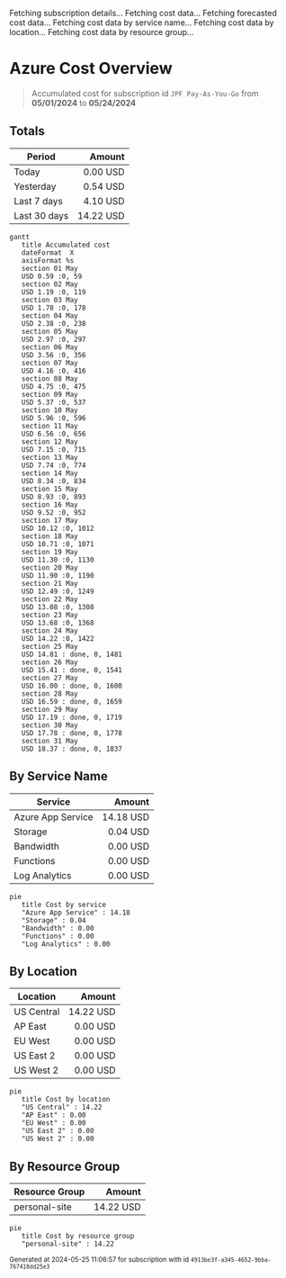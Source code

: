 Fetching subscription details...
Fetching cost data...
Fetching forecasted cost data...
Fetching cost data by service name...
Fetching cost data by location...
Fetching cost data by resource group...
# Azure Cost Overview

> Accumulated cost for subscription id `JPF Pay-As-You-Go` from **05/01/2024** to **05/24/2024**

## Totals

|Period|Amount|
|---|---:|
|Today|0.00 USD|
|Yesterday|0.54 USD|
|Last 7 days|4.10 USD|
|Last 30 days|14.22 USD|

```mermaid
gantt
   title Accumulated cost
   dateFormat  X
   axisFormat %s
   section 01 May
   USD 0.59 :0, 59
   section 02 May
   USD 1.19 :0, 119
   section 03 May
   USD 1.78 :0, 178
   section 04 May
   USD 2.38 :0, 238
   section 05 May
   USD 2.97 :0, 297
   section 06 May
   USD 3.56 :0, 356
   section 07 May
   USD 4.16 :0, 416
   section 08 May
   USD 4.75 :0, 475
   section 09 May
   USD 5.37 :0, 537
   section 10 May
   USD 5.96 :0, 596
   section 11 May
   USD 6.56 :0, 656
   section 12 May
   USD 7.15 :0, 715
   section 13 May
   USD 7.74 :0, 774
   section 14 May
   USD 8.34 :0, 834
   section 15 May
   USD 8.93 :0, 893
   section 16 May
   USD 9.52 :0, 952
   section 17 May
   USD 10.12 :0, 1012
   section 18 May
   USD 10.71 :0, 1071
   section 19 May
   USD 11.30 :0, 1130
   section 20 May
   USD 11.90 :0, 1190
   section 21 May
   USD 12.49 :0, 1249
   section 22 May
   USD 13.08 :0, 1308
   section 23 May
   USD 13.68 :0, 1368
   section 24 May
   USD 14.22 :0, 1422
   section 25 May
   USD 14.81 : done, 0, 1481
   section 26 May
   USD 15.41 : done, 0, 1541
   section 27 May
   USD 16.00 : done, 0, 1600
   section 28 May
   USD 16.59 : done, 0, 1659
   section 29 May
   USD 17.19 : done, 0, 1719
   section 30 May
   USD 17.78 : done, 0, 1778
   section 31 May
   USD 18.37 : done, 0, 1837
```

## By Service Name

|Service|Amount|
|---|---:|
|Azure App Service|14.18 USD|
|Storage|0.04 USD|
|Bandwidth|0.00 USD|
|Functions|0.00 USD|
|Log Analytics|0.00 USD|

```mermaid
pie
   title Cost by service
   "Azure App Service" : 14.18
   "Storage" : 0.04
   "Bandwidth" : 0.00
   "Functions" : 0.00
   "Log Analytics" : 0.00
```

## By Location

|Location|Amount|
|---|---:|
|US Central|14.22 USD|
|AP East|0.00 USD|
|EU West|0.00 USD|
|US East 2|0.00 USD|
|US West 2|0.00 USD|

```mermaid
pie
   title Cost by location
   "US Central" : 14.22
   "AP East" : 0.00
   "EU West" : 0.00
   "US East 2" : 0.00
   "US West 2" : 0.00
```

## By Resource Group

|Resource Group|Amount|
|---|---:|
|personal-site|14.22 USD|

```mermaid
pie
   title Cost by resource group
   "personal-site" : 14.22
```

<sup>Generated at 2024-05-25 11:06:57 for subscription with id `4913be3f-a345-4652-9bba-767418dd25e3`</sup>
